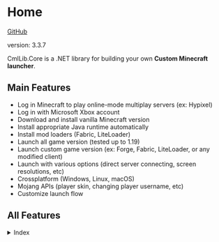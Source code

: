 # Home

[GitHub](https://github.com/CmlLib/CmlLib.Core)

version: 3.3.7

CmlLib.Core is a .NET library for building your own **Custom Minecraft launcher**.

## Main Features

* Log in Minecraft to play online-mode multiplay servers (ex: Hypixel)
* Log in with Microsoft Xbox account
* Download and install vanilla Minecraft version
* Install appropriate Java runtime automatically
* Install mod loaders (Fabric, LiteLoader)
* Launch all game version (tested up to 1.19)
* Launch custom game version (ex: Forge, Fabric, LiteLoader, or any modified client)
* Launch with various options (direct server connecting, screen resolutions, etc)
* Crossplatform (Windows, Linux, macOS)
* Mojang APIs (player skin, changing player username, etc)
* Customize launch flow

## All Features

<details>

<summary>Index</summary>

[CMLauncher.md](cmllib.core/getting-started/CMLauncher.md "mention")

* Basic usage
* **Please read this first!**

[Sample-Code.md](cmllib.core/resources/Sample-Code.md "mention")

* CmlLibCoreSample: simple console program
* CmlLibWinFormSample: full features

[Common-Errors.md](cmllib.core/resources/Common-Errors.md "mention")

* Java runtime errors
* macOS / Linux errors

[MinecraftPath.md](cmllib.core/getting-started/MinecraftPath.md "mention")

* Get default minecraft directory
* Create new minecraft directory
* Make custom minecraft directory structure

[mojang-account.md](cmllib.core/login-and-sessions/mojang-account.md "mention")

* Get game session from mojang auth server
* Create offline game session

[Microsoft-Xbox-Live-Login.md](cmllib.core/login-and-sessions/Microsoft-Xbox-Live-Login.md "mention")

* Login with Xbox account

[Handling-Events.md](cmllib.core/getting-started/Handling-Events.md "mention")

* Show progress of downloading files (percentage, file count)
* Show file info of currently downloading file (file name)

[MLaunchOption.md](cmllib.core/getting-started/MLaunchOption.md "mention")

* Maximum memory size (-Xmx), Minimum memory size (-Xms)
* Direct server connecting
* Screen resolution, Fullscreen
* Java setting

[Downloader.md](cmllib.core/more-apis/Downloader.md "mention")

* AsyncParallelDownloader (default)
* SequenceDownloader

[FileChecker.md](cmllib.core/more-apis/FileChecker.md "mention")

* AssetChecker, ClientChecker, LibraryChecker
* Skip file hash checking
* Skip specific game file checking
* Use file mirror server (like BMCLAPI mirror service)
* Make custom file checker

[VersionLoader.md](cmllib.core/more-apis/VersionLoader.md "mention")

* Get version metadata list from local directory
* Get version metadata list from mojang server
* Get version metadata list from FabricMC server
* Get version metadata information (version name, type, release date, etc)
* Make custom version loader

[Version.md](cmllib.core/more-apis/Version.md "mention")

* Get version information (version name, type, arguments, library list, asset id, etc)

[Installer](cmllib.core/Installer/ "mention")

* Install Forge
* Install LiteLoader
* Install FabricMC

[FAQ.md](cmllib.core/resources/FAQ.md "mention")

* Launch custom version
* Get game output (logs)
* log4j2

[Get-Minecraft-Changelogs.md](cmllib.core/utilities/Get-Minecraft-Changelogs.md "mention")

[Licenses-and-Dependencies.md](cmllib.core/resources/Licenses-and-Dependencies.md "mention")

</details>
